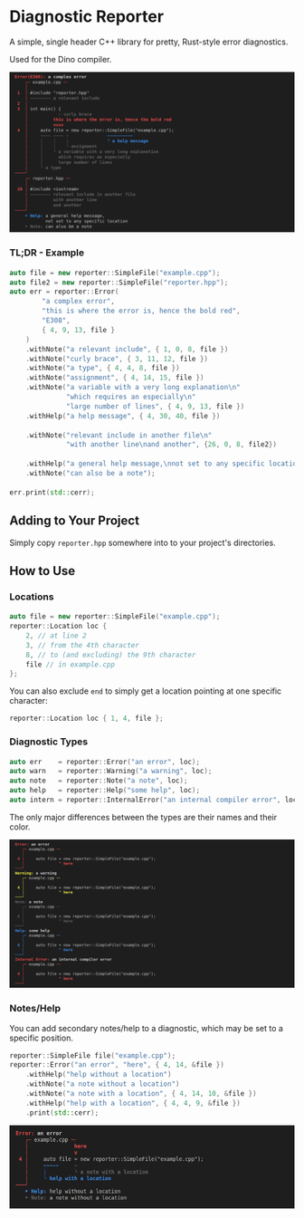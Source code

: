 # Diagnostic Reporter

A simple, single header C++ library for pretty, Rust-style error diagnostics.

Used for the Dino compiler.

![](screenshots/example.png)

### TL;DR - Example

```c++
auto file = new reporter::SimpleFile("example.cpp");
auto file2 = new reporter::SimpleFile("reporter.hpp");
auto err = reporter::Error(
        "a complex error",
        "this is where the error is, hence the bold red",
        "E308",
        { 4, 9, 13, file }
    )
    .withNote("a relevant include", { 1, 0, 8, file })
    .withNote("curly brace", { 3, 11, 12, file })
    .withNote("a type", { 4, 4, 8, file })
    .withNote("assignment", { 4, 14, 15, file })
    .withNote("a variable with a very long explanation\n"
              "which requires an especially\n"
              "large number of lines", { 4, 9, 13, file })
    .withHelp("a help message", { 4, 30, 40, file })

    .withNote("relevant include in another file\n"
              "with another line\nand another", {26, 0, 8, file2})
    
    .withHelp("a general help message,\nnot set to any specific location")
    .withNote("can also be a note");

err.print(std::cerr);
```

## Adding to Your Project

Simply copy `reporter.hpp` somewhere into to your project's directories.

## How to Use

### Locations

```c++
auto file = new reporter::SimpleFile("example.cpp");
reporter::Location loc { 
    2, // at line 2
    3, // from the 4th character
    8, // to (and excluding) the 9th character
    file // in example.cpp
};
```

You can also exclude `end` to simply get a location pointing at one specific character:

```c++
reporter::Location loc { 1, 4, file };
```

### Diagnostic Types

```c++
auto err    = reporter::Error("an error", loc);
auto warn   = reporter::Warning("a warning", loc);
auto note   = reporter::Note("a note", loc);
auto help   = reporter::Help("some help", loc);
auto intern = reporter::InternalError("an internal compiler error", loc);
```
The only major differences between the types are their names and their color.

![](screenshots/example3.png)

### Notes/Help

You can add secondary notes/help to a diagnostic, which may be set to a specific position.

```c++
reporter::SimpleFile file("example.cpp");
reporter::Error("an error", "here", { 4, 14, &file })
    .withHelp("help without a location")
    .withNote("a note without a location")
    .withNote("a note with a location", { 4, 14, 10, &file })
    .withHelp("help with a location", { 4, 4, 9, &file })
    .print(std::cerr);
```

![](screenshots/example2.png)
